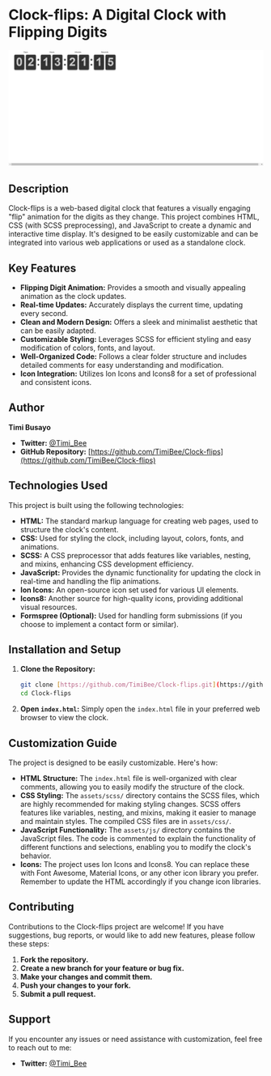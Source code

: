 # Clock-flips: A Digital Clock with Flipping Digits

![Clock-flips Screenshot](base.html.png)

## Description

Clock-flips is a web-based digital clock that features a visually engaging "flip" animation for the digits as they change. This project combines HTML, CSS (with SCSS preprocessing), and JavaScript to create a dynamic and interactive time display. It's designed to be easily customizable and can be integrated into various web applications or used as a standalone clock.

## Key Features

* **Flipping Digit Animation:** Provides a smooth and visually appealing animation as the clock updates.
* **Real-time Updates:** Accurately displays the current time, updating every second.
* **Clean and Modern Design:** Offers a sleek and minimalist aesthetic that can be easily adapted.
* **Customizable Styling:** Leverages SCSS for efficient styling and easy modification of colors, fonts, and layout.
* **Well-Organized Code:** Follows a clear folder structure and includes detailed comments for easy understanding and modification.
* **Icon Integration:** Utilizes Ion Icons and Icons8 for a set of professional and consistent icons.

## Author

**Timi Busayo**

* **Twitter:** [@Timi\_Bee](https://www.twitter.com/Timi_Bee)
* **GitHub Repository:** [https://github.com/TimiBee/Clock-flips](https://github.com/TimiBee/Clock-flips)

## Technologies Used

This project is built using the following technologies:

* **HTML:** The standard markup language for creating web pages, used to structure the clock's content.
* **CSS:** Used for styling the clock, including layout, colors, fonts, and animations.
* **SCSS:** A CSS preprocessor that adds features like variables, nesting, and mixins, enhancing CSS development efficiency.
* **JavaScript:** Provides the dynamic functionality for updating the clock in real-time and handling the flip animations.
* **Ion Icons:** An open-source icon set used for various UI elements.
* **Icons8:** Another source for high-quality icons, providing additional visual resources.
* **Formspree (Optional):** Used for handling form submissions (if you choose to implement a contact form or similar).

## Installation and Setup

1.  **Clone the Repository:**
    ```bash
    git clone [https://github.com/TimiBee/Clock-flips.git](https://github.com/TimiBee/Clock-flips.git)
    cd Clock-flips
    ```
2.  **Open `index.html`:** Simply open the `index.html` file in your preferred web browser to view the clock.



## Customization Guide

The project is designed to be easily customizable. Here's how:

* **HTML Structure:** The `index.html` file is well-organized with clear comments, allowing you to easily modify the structure of the clock.
* **CSS Styling:** The `assets/scss/` directory contains the SCSS files, which are highly recommended for making styling changes. SCSS offers features like variables, nesting, and mixins, making it easier to manage and maintain styles. The compiled CSS files are in `assets/css/`.
* **JavaScript Functionality:** The `assets/js/` directory contains the JavaScript files. The code is commented to explain the functionality of different functions and selections, enabling you to modify the clock's behavior.
* **Icons:** The project uses Ion Icons and Icons8. You can replace these with Font Awesome, Material Icons, or any other icon library you prefer. Remember to update the HTML accordingly if you change icon libraries.


## Contributing

Contributions to the Clock-flips project are welcome! If you have suggestions, bug reports, or would like to add new features, please follow these steps:

1.  **Fork the repository.**
2.  **Create a new branch for your feature or bug fix.**
3.  **Make your changes and commit them.**
4.  **Push your changes to your fork.**
5.  **Submit a pull request.**

## Support

If you encounter any issues or need assistance with customization, feel free to reach out to me:

* **Twitter:** [@Timi\_Bee](https://www.twitter.com/Timi_Bee)



